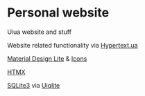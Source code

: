 # Personal website

Uiua website and stuff

Website related functionality via [Hypertext.ua](https://github.com/donstenzel/hypertext.ua)

[Material Design Lite](https://getmdl.io/) & [Icons](https://fonts.google.com/icons)

[HTMX](https://htmx.org/)

[SQLite3](https://www.sqlite.org/) via [Uiqlite](https://github.com/donstenzel/uiqlite)


